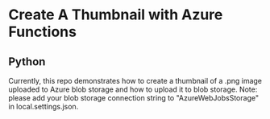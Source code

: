 # Create A Thumbnail with Azure Functions
## Python
Currently, this repo demonstrates how to create a thumbnail of a .png image uploaded to Azure blob storage and how to upload it to blob storage. 
Note: please add your blob storage connection string to "AzureWebJobsStorage" in local.settings.json.
